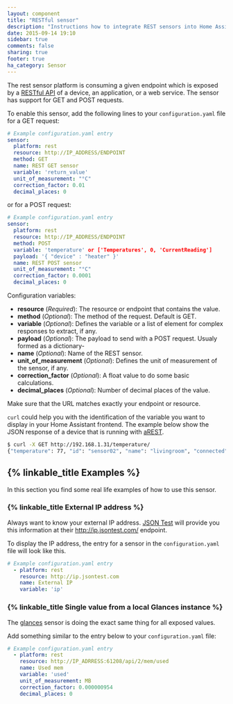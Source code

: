 ```yaml
---
layout: component
title: "RESTful sensor"
description: "Instructions how to integrate REST sensors into Home Assistant."
date: 2015-09-14 19:10
sidebar: true
comments: false
sharing: true
footer: true
ha_category: Sensor
---
```



The rest sensor platform is consuming a given endpoint which is exposed by a [RESTful API](https://en.wikipedia.org/wiki/Representational_state_transfer) of a device, an application, or a web service. The sensor has support for GET and POST requests.

To enable this sensor, add the following lines to your `configuration.yaml` file for a GET request:

```yaml
# Example configuration.yaml entry
sensor:
  platform: rest
  resource: http://IP_ADDRESS/ENDPOINT
  method: GET
  name: REST GET sensor
  variable: 'return_value'
  unit_of_measurement: "°C"
  correction_factor: 0.01
  decimal_places: 0
```

or for a POST request:

```yaml
# Example configuration.yaml entry
sensor:
  platform: rest
  resource: http://IP_ADDRESS/ENDPOINT
  method: POST
  variable: 'temperature' or ['Temperatures', 0, 'CurrentReading']
  payload: '{ "device" : "heater" }'
  name: REST POST sensor
  unit_of_measurement: "°C"
  correction_factor: 0.0001
  decimal_places: 0
```

Configuration variables:

- **resource** (*Required*): The resource or endpoint that contains the value.
- **method** (*Optional*): The method of the request. Default is GET.
- **variable** (*Optional*): Defines the variable or a list of element for complex responses to extract, if any.
- **payload** (*Optional*): The payload to send with a POST request. Usualy formed as a dictionary-
- **name** (*Optional*): Name of the REST sensor.
- **unit_of_measurement** (*Optional*): Defines the unit of measurement of the sensor, if any.
- **correction_factor** (*Optional*): A float value to do some basic calculations.
- **decimal_places** (*Optional*): Number of decimal places of the value.

<p class='note warning'>
Make sure that the URL matches exactly your endpoint or resource.
</p>

`curl` could help you with the identification of the variable you want to display in your Home Assistant frontend. The example below show the JSON response of a device that is running with [aREST](http://arest.io/).

```bash
$ curl -X GET http://192.168.1.31/temperature/
{"temperature": 77, "id": "sensor02", "name": "livingroom", "connected": true}
```

## {% linkable_title Examples %}

In this section you find some real life examples of how to use this sensor.

### {% linkable_title External IP address %}

Always want to know your external IP address. [JSON Test](http://www.jsontest.com) will provide you this information at their http://ip.jsontest.com/ endpoint.

To display the IP address, the entry for a sensor in the `configuration.yaml` file will look like this.

```yaml
# Example configuration.yaml entry
  - platform: rest
    resource: http://ip.jsontest.com
    name: External IP
    variable: 'ip'
```

### {% linkable_title Single value from a local Glances instance %}

The [glances](/components/sensor.glances/) sensor is doing the exact same thing for all exposed values.

Add something similar to the entry below to your `configuration.yaml` file:

```yaml
# Example configuration.yaml entry
  - platform: rest
    resource: http://IP_ADRRESS:61208/api/2/mem/used
    name: Used mem
    variable: 'used'
    unit_of_measurement: MB
    correction_factor: 0.000000954
    decimal_places: 0
```

